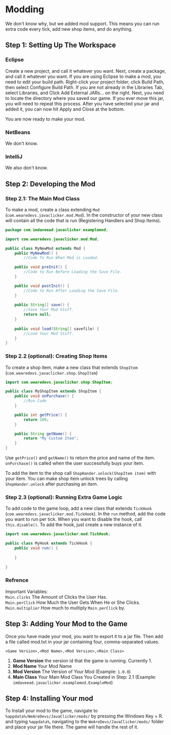 # Modding
We don't know why, but we added mod support. This means you can run extra code every tick, add new shop items, and do anything.

## Step 1: Setting Up The Workspace

### Eclipse
Create a new project, and call it whatever you want. Next, create a package, and call it whatever you want. If you are using Eclipse to make a mod, you need to edit your build path. Right-click your project folder, click Build Path, then select Configure Build Path. If you are not already in the Libraries Tab, select Libraries, and Click Add External JARs... on the right. Next, you need to locate the directory where you saved our game. If you ever move this jar, you will need to repeat this process. After you have selected your jar and added it, you can now hit Apply and Close at the bottom. 

You are now ready to make your mod.

### NetBeans
We don't know.

### IntelliJ
We also don't know.

## Step 2: Developing the Mod

### Step 2.1: The Main Mod Class
To make a mod, create a class extending `Mod` (`com.wearedevs.javaclicker.mod.Mod`). In the constructor of your new class will contain all the code that is run (Registering Handlers and Shop Items).

```java
package com.imdaveead.javaclicker.examplemod;

import com.wearedevs.javaclicker.mod.Mod;

public class MyNewMod extends Mod {
	public MyNewMod() {
		//Code To Run When Mod is Loaded.

	public void preInit() {
		//Code to Run Before Loading the Save File.
	}

	public void postInit() {
		//Code to Run After Loading the Save File.
	}
	
	public String[] save() {
		//Save Your Mod Stuff.
		return null;
	}
	
	public void load(String[] savefile) {
		//Load Your Mod Stuff.
	}
}
```

### Step 2.2 (optional): Creating Shop Items
To create a shop item, make a new class that extends `ShopItem` (`com.wearedevs.javaclicker.shop.ShopItem`)

```java
import com.wearedevs.javaclicker.shop.ShopItem;

public class MyShopItem extends ShopItem {
	public void onPurchase() {
		//Run Code
	}

	public int getPrice() {
		return 100;
	}

	public String getName() {
		return "My Custom Item";
	}
}
```
Use `getPrice()` and `getName()` to return the price and name of the item. `onPurchase()` is called when the user successfully buys your item.

To add the item to the shop call `ShopHander.unlock(ShopItem item)` with your item. You can make shop item unlock trees by calling `ShopHander.unlock` after purchasing an item.

### Step 2.3 (optional): Running Extra Game Logic
To add code to the game loop, add a new class that extends `TickHook` (`com.wearedevs.javaclicker.mod.TickHook`). In the `run` method, add the code you want to run per tick. When you want to disable the hook, call `this.disable()`. To add the hook, just create a new instance of it.

```java
import com.wearedevs.javaclicker.mod.TickHook;

public class MyHook extends TickHook {
	public void run() {
		
	}
	
}
```

### Refrence
Important Variables:
<br>
```Main.clicks``` The Amount of Clicks the User Has.
<br>
```Main.perClick``` How Much the User Gets When He or She Clicks.
<br>
```Main.multiplier``` How much to multiply ```Main.perClick``` by.


## Step 3: Adding Your Mod to the Game

Once you have made your mod, you want to export it to a jar file. Then add a file called mod.txt in your jar containing four, comma-separated values.
```csv
<Game Version>,<Mod Name>,<Mod Version>,<Main Class>
```
1. **Game Version** the version id that the game is running. Currently 1.
2. **Mod Name** Your Mod Name
3. **Mod Version** The Version of Your Mod (Example: `1.0.0`)
4. **Main Class** Your Main Mod Class You Created in Step: 2.1 (Example: `imdaveead.javaclicker.examplemod.ExampleMod`)

## Step 4: Installing Your mod

To Install your mod to the game, navigate to `%appdata%/WeAreDevs/JavaClicker/mods/` by pressing the Windows Key + R. and typing `%appdata%`, navigating to the `WeAreDevs/JavaClicker/mods/` folder and place your jar file there. The game will handle the rest of it. 
